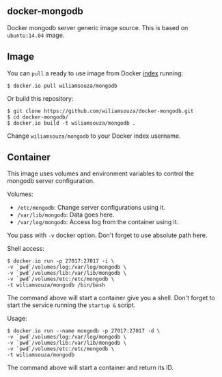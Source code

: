 docker-mongodb
------------

Docker mongodb server generic image source. This is based on `ubuntu:14.04` image.

Image
-----

You can `pull` a ready to use image from Docker
[index](https://index.docker.io/u/wiliamsouza/) running:

```
$ docker.io pull wiliamsouza/mongodb
```

Or build this repository:

```
$ git clone https://github.com/wiliamsouza/docker-mongodb.git
$ cd docker-mongodb/
$ docker.io build -t wiliamsouza/mongodb .
```

Change `wiliamsouza/mongodb` to your Docker index username.

Container
---------

This image uses volumes and environment variables to control the mongodb server
configuration.

Volumes:

* `/etc/mongodb`: Change server configurations using it.
* `/var/lib/mongodb`: Data goes here.
* `/var/log/mongodb`: Access log from the container using it.

You pass with `-v` docker option. Don't forget to use absolute path here.

Shell access:

```
$ docker.io run -p 27017:27017 -i \
-v `pwd`/volumes/log:/var/log/mongodb \
-v `pwd`/volumes/lib:/var/lib/mongodb \
-v `pwd`/volumes/etc:/etc/mongodb \
-t wiliamsouza/mongodb /bin/bash
```

The command above will start a container give you a shell. Don't
forget to start the service running the `startup &` script.

Usage:

```
$ docker.io run --name mongodb -p 27017:27017 -d \
-v `pwd`/volumes/log:/var/log/mongodb \
-v `pwd`/volumes/lib:/var/lib/mongodb \
-v `pwd`/volumes/etc:/etc/mongodb \
-t wiliamsouza/mongodb
```

The command above will start a container and return its ID.
